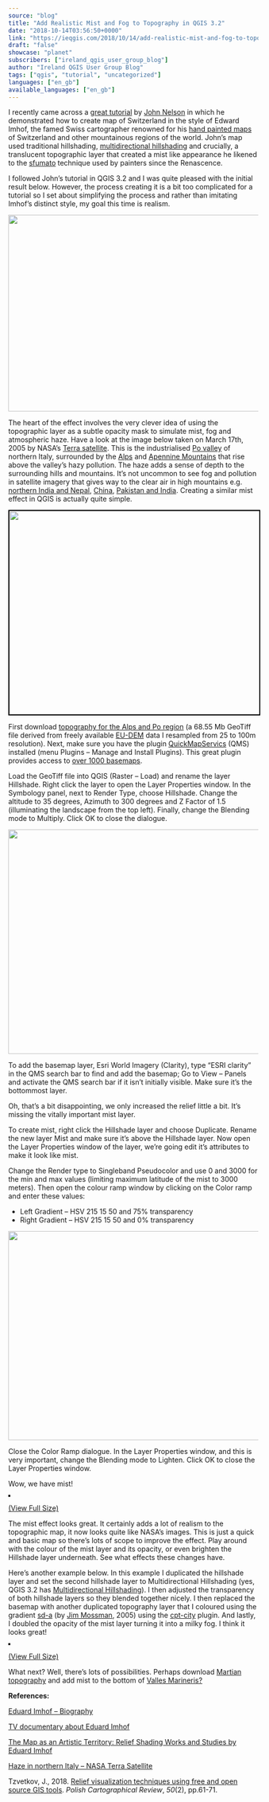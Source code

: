 ```yaml
---
source: "blog"
title: "Add Realistic Mist and Fog to Topography in QGIS 3.2"
date: "2018-10-14T03:56:50+0000"
link: "https://ieqgis.com/2018/10/14/add-realistic-mist-and-fog-to-topography-in-qgis-3-2/"
draft: "false"
showcase: "planet"
subscribers: ["ireland_qgis_user_group_blog"]
author: "Ireland QGIS User Group Blog"
tags: ["qgis", "tutorial", "uncategorized"]
languages: ["en_gb"]
available_languages: ["en_gb"]
---
```


<div class="c497l3-6 eCeBkc s1hmcfrd-0 fcsMgH">
<p class="yklcuq-10 hpxQMr">I recently came across a <a href="https://www.esri.com/arcgis-blog/products/arcgis-pro/mapping/steal-this-imhof-like-topography-style-please/">great tutorial</a> by <a class="newsr-art--byline-link mobile-top" href="https://www.esri.com/arcgis-blog/author/j_nelson/">John Nelson</a> in which he demonstrated how to create map of Switzerland in the style of Edward Imhof, the famed Swiss cartographer renowned for his <a href="http://socks-studio.com/2015/01/21/the-map-as-an-artistic-territory-relief-shading-works-and-studies-by-eduard-imhof/">hand painted maps</a> of Switzerland and other mountainous regions of the world. John’s map used traditional hillshading, <a href="https://opengislab.com/blog/2018/3/20/3d-dem-visualization-in-qgis-30">multidirectional hillshading</a> and crucially, a translucent topographic layer that created a mist like appearance he likened to the <a class="yklcuq-27 RYLdN" href="https://en.wikipedia.org/wiki/Sfumato" rel="noopener" target="_blank">sfumato</a> technique used by painters since the Renascence.</p>
<p>I followed John’s tutorial in QGIS 3.2 and I was quite pleased with the initial result below. However, the process creating it is a bit too complicated for a tutorial so I set about simplifying the process and rather than imitating Imhof’s distinct style, my goal this time is realism.</p>
<p><a href="https://ieqgis.wordpress.com/2018/10/14/add-realistic-mist-and-fog-to-topography-in-qgis-3-2/jbaxwkn-1-2/#main" rel="attachment wp-att-1029"><img alt="" class="alignnone size-large wp-image-1029" height="395" src="/img/subscribers/ireland_qgis_user_group_blog/add-realistic-mist-and-fog-to-topography-in-qgis-3-2/jbaxwkn-13.webp" width="545"/></a></p>
</div>
<p>The heart of the effect involves the very clever idea of using the topographic layer as a subtle opacity mask to simulate mist, fog and atmospheric haze. Have a look at the image below taken on March 17th, 2005 by NASA’s <a href="https://terra.nasa.gov/about/terra-instruments/modis">Terra satellite</a>. This is the industrialised <a href="https://en.wikipedia.org/wiki/Po_Valley">Po valley</a> of northern Italy, surrounded by the <a href="https://en.wikipedia.org/wiki/Alps">Alps</a> and <a href="https://en.wikipedia.org/wiki/Apennine_Mountains">Apennine Mountains</a> that rise above the valley’s hazy pollution. The haze adds a sense of depth to the surrounding hills and mountains. It’s not uncommon to see fog and pollution in satellite imagery that gives way to the clear air in high mountains e.g. <a href="https://eoimages.gsfc.nasa.gov/images/imagerecords/84000/84623/india_tmo_2014300_lrg.jpg">northern India and Nepal</a>, <a href="https://eoimages.gsfc.nasa.gov/images/imagerecords/87000/87129/china_amo_2015341_lrg.jpg">China</a>, <a href="https://eoimages.gsfc.nasa.gov/images/imagerecords/91000/91240/india_amo_2017311_lrg.jpg">Pakistan and India</a>. Creating a similar mist effect in QGIS is actually quite simple.</p>
<div class="c497l3-6 eCeBkc s1hmcfrd-0 fcsMgH">
<p><a href="https://ieqgis.wordpress.com/2018/10/14/add-realistic-mist-and-fog-to-topography-in-qgis-3-2/italy-a2005076-1045-500m-2/#main" rel="attachment wp-att-995"><img alt="" class="alignnone wp-image-995 size-full" height="409" src="/img/subscribers/ireland_qgis_user_group_blog/add-realistic-mist-and-fog-to-topography-in-qgis-3-2/italy-a2005076-1045-500m1.webp" style="border: 2px solid #000000;" width="545"/></a></p>
<p class="yklcuq-10 hpxQMr">First download <a href="https://www.dropbox.com/s/mxnge5e01ynjre0/SwissTopo.zip?dl=0">topography for the Alps and Po region</a> (a 68.55 Mb GeoTiff file derived from freely available <a href="https://land.copernicus.eu/user-corner/publications/eu-dem-flyer/view">EU-DEM</a> data I resampled from 25 to 100m resolution). Next, make sure you have the plugin <a href="http://nextgis.com/blog/qms-service/">QuickMapServics</a> (QMS) installed (menu Plugins – Manage and Install Plugins). This great plugin provides access to <a href="https://qms.nextgis.com/">over 1000 basemaps</a>.</p>
<p class="yklcuq-10 hpxQMr">Load the GeoTiff file into QGIS (Raster – Load) and rename the layer Hillshade. Right click the layer to open the Layer Properties window. In the Symbology panel, next to Render Type, choose Hillshade. Change the altitude to 35 degrees, Azimuth to 300 degrees and Z Factor of 1.5 (illuminating the landscape from the top left). Finally, change the Blending mode to Multiply. Click OK to close the dialogue.</p>
<p><a href="https://ieqgis.wordpress.com/2018/10/14/add-realistic-mist-and-fog-to-topography-in-qgis-3-2/hillshade/#main" rel="attachment wp-att-1017"><img alt="" class="alignnone size-full wp-image-1017" height="451" src="/img/subscribers/ireland_qgis_user_group_blog/add-realistic-mist-and-fog-to-topography-in-qgis-3-2/hillshade.webp" width="545"/></a></p>
<p>To add the basemap layer, Esri World Imagery (Clarity), type “ESRI clarity” in the QMS search bar to find and add the basemap; Go to View – Panels and activate the QMS search bar if it isn’t initially visible. Make sure it’s the bottommost layer.</p>
<p>Oh, that’s a bit disappointing, we only increased the relief little a bit. It’s missing the vitally important mist layer.</p>
<p>To create mist, right click the Hillshade layer and choose Duplicate. Rename the new layer Mist and make sure it’s above the Hillshade layer. Now open the Layer Properties window of the layer, we’re going edit it’s attributes to make it look like mist.</p>
<p>Change the Render type to Singleband Pseudocolor and use 0 and 3000 for the min and max values (limiting maximum latitude of the mist to 3000 meters). Then open the colour ramp window by clicking on the Color ramp and enter these values:</p>
<ul>
<li>Left Gradient – HSV 215 15 50 and 75% transparency</li>
<li>Right Gradient – HSV 215 15 50 and 0% transparency</li>
</ul>
<p><a href="https://ieqgis.wordpress.com/2018/10/14/add-realistic-mist-and-fog-to-topography-in-qgis-3-2/clipboard01-5/#main" rel="attachment wp-att-1001"><img alt="" class="alignnone size-full wp-image-1001" height="420" src="/img/subscribers/ireland_qgis_user_group_blog/add-realistic-mist-and-fog-to-topography-in-qgis-3-2/clipboard014.webp" width="545"/></a></p>
<p>Close the Color Ramp dialogue. In the Layer Properties window, and this is very important, change the Blending mode to Lighten. Click OK to close the Layer Properties window.</p>
<p>Wow, we have mist!</p>
<div class="wp-caption alignnone" id="attachment_1002" style="width: 1930px;"><a href="https://ieqgis.wordpress.com/2018/10/14/add-realistic-mist-and-fog-to-topography-in-qgis-3-2/swiss/#main" rel="attachment wp-att-1002"><img alt="" class="wp-image-1002 size-full" src="/img/subscribers/ireland_qgis_user_group_blog/add-realistic-mist-and-fog-to-topography-in-qgis-3-2/swiss.webp" style="border: 2px solid #000000;"/></a><p class="wp-caption-text" id="caption-attachment-1002"><a class="jp-carousel-image-download" href="https://ieqgis.com/wp-content/uploads/2018/10/swiss.png" rel="noopener" target="_blank">(View Full Size)</a></p></div>
<p>The mist effect looks great. It certainly adds a lot of realism to the topographic map, it now looks quite like NASA’s images. This is just a quick and basic map so there’s lots of scope to improve the effect. Play around with the colour of the mist layer and its opacity, or even brighten the Hillshade layer underneath. See what effects these changes have.</p>
<p>Here’s another example below. In this example I duplicated the hillshade layer and set the second hillshade layer to Multidirectional Hillshading (yes, QGIS 3.2 has <a href="https://wp.me/a4xwB9-gm">Multidirectional Hillshading</a>). I then adjusted the transparency of both hillshade layers so they blended together nicely. I then replaced the basemap with another duplicated topography layer that I coloured using the gradient <a href="http://soliton.vm.bytemark.co.uk/pub/cpt-city/jm/sd/tn/sd-a.png.index.html">sd-a</a> (by <a href="http://soliton.vm.bytemark.co.uk/pub/cpt-city/jm/sd/tn/sd-a.png.index.html">Jim Mossman</a>, 2005) using the <a href="http://soliton.vm.bytemark.co.uk/pub/cpt-city/">cpt-city</a> plugin. And lastly, I doubled the opacity of the mist layer turning it into a milky fog. I think it looks great!</p>
<div class="wp-caption alignnone" id="attachment_1002" style="width: 1930px;"><a href="https://ieqgis.wordpress.com/2018/10/14/add-realistic-mist-and-fog-to-topography-in-qgis-3-2/cpy-city-example/#main" rel="attachment wp-att-1009"><img alt="" class="wp-image-1009 size-full" src="/img/subscribers/ireland_qgis_user_group_blog/add-realistic-mist-and-fog-to-topography-in-qgis-3-2/cpy-city-example.webp" style="border: 2px solid #000000;"/></a><p class="wp-caption-text" id="caption-attachment-1002"><a class="jp-carousel-image-download" href="https://ieqgis.com/wp-content/uploads/2018/10/cpy-city-example.png" rel="noopener" target="_blank">(View Full Size)</a></p></div>
<p>What next? Well, there’s lots of possibilities. Perhaps download <a href="https://astrogeology.usgs.gov/search/details/Mars/GlobalSurveyor/MOLA/Mars_MGS_MOLA_DEM_mosaic_global_463m/cub">Martian topography</a> and add mist to the bottom of <a href="https://en.wikipedia.org/wiki/Valles_Marineris">Valles Marineris?</a></p>
<p><strong>References:</strong></p>
<p><a href="http://www.reliefshading.com/cartographers/imhof/" rel="nofollow">Eduard Imhof – Biography</a></p>
<p><a href="https://vimeo.com/164529891" rel="nofollow">TV documentary about Eduard Imhof</a></p>
<p><a href="http://socks-studio.com/2015/01/21/the-map-as-an-artistic-territory-relief-shading-works-and-studies-by-eduard-imhof/" rel="nofollow">The Map as an Artistic Territory: Relief Shading Works and Studies by Eduard Imhof</a></p>
</div>
<p class="editable meta-field photo-desc"><a href="https://visibleearth.nasa.gov/view.php?id=72766">Haze in northern Italy – NASA Terra Satellite</a></p>
<div class="gs_citr">Tzvetkov, J., 2018. <a href="https://content.sciendo.com/view/journals/pcr/50/2/article-p61.xml">Relief visualization techniques using free and open source GIS tools</a>. <i>Polish Cartographical Review</i>, <i>50</i>(2), pp.61-71.</div>
